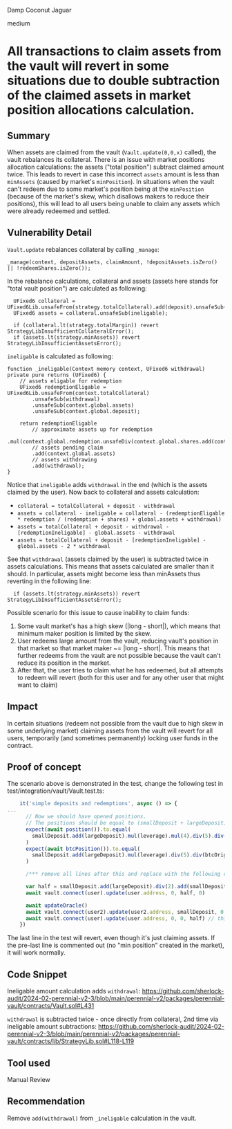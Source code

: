 Damp Coconut Jaguar

medium

# All transactions to claim assets from the vault will revert in some situations due to double subtraction of the claimed assets in market position allocations calculation.

## Summary

When assets are claimed from the vault (`Vault.update(0,0,x)` called), the vault rebalances its collateral. There is an issue with market positions allocation calculations: the assets ("total position") subtract claimed amount twice. This leads to revert in case this incorrect `assets` amount is less than `minAssets` (caused by market's `minPosition`). In situations when the vault can't redeem due to some market's position being at the `minPosition` (because of the market's skew, which disallows makers to reduce their positions), this will lead to all users being unable to claim any assets which were already redeemed and settled.

## Vulnerability Detail

`Vault.update` rebalances collateral by calling `_manage`:
```solidity
_manage(context, depositAssets, claimAmount, !depositAssets.isZero() || !redeemShares.isZero());
```

In the rebalance calculations, collateral and assets (assets here stands for "total vault position") are calculated as following:
```solidity
  UFixed6 collateral = UFixed6Lib.unsafeFrom(strategy.totalCollateral).add(deposit).unsafeSub(withdrawal);
  UFixed6 assets = collateral.unsafeSub(ineligable);

  if (collateral.lt(strategy.totalMargin)) revert StrategyLibInsufficientCollateralError();
  if (assets.lt(strategy.minAssets)) revert StrategyLibInsufficientAssetsError();
```

`ineligable` is calculated as following:
```solidity
function _ineligable(Context memory context, UFixed6 withdrawal) private pure returns (UFixed6) {
    // assets eligable for redemption
    UFixed6 redemptionEligable = UFixed6Lib.unsafeFrom(context.totalCollateral)
        .unsafeSub(withdrawal)
        .unsafeSub(context.global.assets)
        .unsafeSub(context.global.deposit);

    return redemptionEligable
        // approximate assets up for redemption
        .mul(context.global.redemption.unsafeDiv(context.global.shares.add(context.global.redemption)))
        // assets pending claim
        .add(context.global.assets)
        // assets withdrawing
        .add(withdrawal);
}
```

Notice that `ineligable` adds `withdrawal` in the end (which is the assets claimed by the user). Now back to collateral and assets calculation:
- `collateral = totalCollateral + deposit - withdrawal`
- `assets = collateral - ineligable = collateral - (redemptionEligable * redemption / (redemption + shares) + global.assets + withdrawal)`
- `assets = totalCollateral + deposit - withdrawal - [redemptionIneligable] - global.assets - withdrawal`
- `assets = totalCollateral + deposit - [redemptionIneligable] - global.assets - 2 * withdrawal`

See that `withdrawal` (assets claimed by the user) is subtracted twice in assets calculations. This means that assets calculated are smaller than it should. In particular, assets might become less than minAssets thus reverting in the following line:
```solidity
  if (assets.lt(strategy.minAssets)) revert StrategyLibInsufficientAssetsError();
```

Possible scenario for this issue to cause inability to claim funds:
1. Some vault market's has a high skew (|long - short|), which means that minimum maker position is limited by the skew.
2. User redeems large amount from the vault, reducing vault's position in that market so that market maker ~= |long - short|. This means that further redeems from the vault are not possible because the vault can't reduce its position in the market.
3. After that, the user tries to claim what he has redeemed, but all attempts to redeem will revert (both for this user and for any other user that might want to claim)

## Impact

In certain situations (redeem not possible from the vault due to high skew in some underlying market) claiming assets from the vault will revert for all users, temporarily (and sometimes permanently) locking user funds in the contract.

## Proof of concept

The scenario above is demonstrated in the test, change the following test in test/integration/vault/Vault.test.ts:
```ts
    it('simple deposits and redemptions', async () => {
...
      // Now we should have opened positions.
      // The positions should be equal to (smallDeposit + largeDeposit) * leverage originalOraclePrice.
      expect(await position()).to.equal(
        smallDeposit.add(largeDeposit).mul(leverage).mul(4).div(5).div(originalOraclePrice),
      )
      expect(await btcPosition()).to.equal(
        smallDeposit.add(largeDeposit).mul(leverage).div(5).div(btcOriginalOraclePrice),
      )

      /*** remove all lines after this and replace with the following code: ***/

      var half = smallDeposit.add(largeDeposit).div(2).add(smallDeposit);
      await vault.connect(user).update(user.address, 0, half, 0)

      await updateOracle()
      await vault.connect(user2).update(user2.address, smallDeposit, 0, 0) // this will create min position in the market
      await vault.connect(user).update(user.address, 0, 0, half) // this will revert even though it's just claiming
    })
```

The last line in the test will revert, even though it's just claiming assets. If the pre-last line is commented out (no "min position" created in the market), it will work normally.

## Code Snippet

Ineligable amount calculation adds `withdrawal`:
https://github.com/sherlock-audit/2024-02-perennial-v2-3/blob/main/perennial-v2/packages/perennial-vault/contracts/Vault.sol#L431

`withdrawal` is subtracted twice - once directly from collateral, 2nd time via ineligable amount subtractions:
https://github.com/sherlock-audit/2024-02-perennial-v2-3/blob/main/perennial-v2/packages/perennial-vault/contracts/lib/StrategyLib.sol#L118-L119

## Tool used

Manual Review

## Recommendation

Remove `add(withdrawal)` from `_ineligable` calculation in the vault.